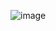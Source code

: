 ![image](https://github.com/denivityaz/diplom/assets/115842258/070491cc-1d25-4132-839b-4316d8a243c3)
